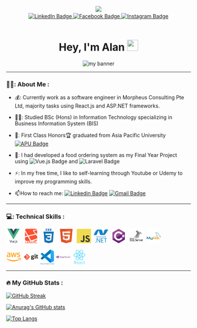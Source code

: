 

<div id="header" align="center">
  <img src="https://media.giphy.com/media/jRf5fsn8G6YaogAWxn/giphy.gif" width="100"/>
  
  <div id="badges">
  <a href="https://www.linkedin.com/in/tee-wei-loon-b59647206">
    <img src="https://img.shields.io/badge/LinkedIn-blue?style=for-the-badge&logo=linkedin&logoColor=white" alt="LinkedIn Badge"/>
  </a>
  <a href="https://www.facebook.com/alan.tee.9615">
    <img src="https://img.shields.io/badge/Facebook-blue?style=for-the-badge&logo=facebook&logoColor=white" alt="Facebook Badge"/>
  </a>
  <a href="https://www.instagram.com/alan_0302/?hl=en">
    <img src="https://img.shields.io/badge/Instagram-E4405F?style=for-the-badge&logo=instagram&logoColor=white" alt="Instagram Badge"/>
  </a>
    
    
</div>
  <img src="https://komarev.com/ghpvc/?username=AlanTeeWeiLoon&style=flat-square&color=blue" alt=""/>
  
<h1>
  Hey, I'm Alan
  <img src="https://media.giphy.com/media/hvRJCLFzcasrR4ia7z/giphy.gif" width="30" height="30"/>
</h1>
  
  <p align="center">

<img height="225px" width="900px" src="https://user-images.githubusercontent.com/104622787/169013923-536212f5-08e9-4bfd-93c3-c0ceaa7ac170.png" alt="my banner">

</p>
</div>

---

### 👨‍💻: About Me :

- 💰: Currently work as a software engineer in Morpheus Consulting Pte Ltd, majority tasks using React.js and ASP.NET frameworks.

- 👨‍🎓:  Studied BSc (Hons) in Information Technology specializing in Business Information System (BIS) 

- 🏫: First Class Honors🏆 graduated from Asia Pacific University [![APU Badge](https://img.shields.io/badge/APU-blue?style=flat&logo=APU&logoColor=white)](https://www.apu.edu.my/)

- 🎯: I had developed a food ordering system as my Final Year Project using ![Vue.js Badge](https://img.shields.io/badge/Vue.js-35495E?style=flat&logo=vue.js&logoColor=4FC08D) and ![Laravel Badge](https://img.shields.io/badge/Laravel-FF2D20?style=flat&logo=laravel&logoColor=white)

- ⚡: In my free time, I like to self-learning through Youtube or Udemy to improve my programming skills.

- :mailbox:How to reach me: [![Linkedin Badge](https://img.shields.io/badge/Alan-blue?style=flat&logo=Linkedin&logoColor=white)](https://www.linkedin.com/in/tee-wei-loon-b59647206) [![Gmail Badge](https://img.shields.io/badge/Gmail-D14836?style=flat&logo=gmail&logoColor=white)](mailto:alantee0302@gmail.com) 

---

### 💻: Technical Skills :

<div>
  <img src="https://github.com/devicons/devicon/blob/master/icons/vuejs/vuejs-original-wordmark.svg" title="Vuejs" alt="Vuejs" width="40" height="40"/>&nbsp;
  <img src="https://github.com/devicons/devicon/blob/master/icons/laravel/laravel-plain-wordmark.svg" title="Laravel" alt="Laravel" width="40" height="40"/>&nbsp;
  <img src="https://github.com/devicons/devicon/blob/master/icons/css3/css3-plain-wordmark.svg"  title="CSS3" alt="CSS" width="40" height="40"/>&nbsp;
  <img src="https://github.com/devicons/devicon/blob/master/icons/html5/html5-original.svg" title="HTML5" alt="HTML" width="40" height="40"/>&nbsp;
  <img src="https://github.com/devicons/devicon/blob/master/icons/javascript/javascript-original.svg" title="JavaScript" alt="JavaScript" width="40" height="40"/>&nbsp;
  <img src="https://github.com/devicons/devicon/blob/master/icons/dot-net/dot-net-plain-wordmark.svg" title="ASP.NET" alt="ASP.NET" width="40" height="40"/>&nbsp;
  <img src="https://github.com/devicons/devicon/blob/master/icons/csharp/csharp-original.svg" title="C#" alt="C#" width="40" height="40"/>&nbsp;
  <img src="https://github.com/devicons/devicon/blob/master/icons/microsoftsqlserver/microsoftsqlserver-plain-wordmark.svg" background-color="white" title="Microsoft SQL Server"  alt="Microsoft SQL Server" width="40" height="40"/>&nbsp;
  <img src="https://github.com/devicons/devicon/blob/master/icons/mysql/mysql-original-wordmark.svg" title="MySQL"  alt="MySQL" width="40" height="40"/>&nbsp;
  
  <img src="https://github.com/devicons/devicon/blob/master/icons/amazonwebservices/amazonwebservices-plain-wordmark.svg" title="AWS" alt="AWS" width="40" height="40"/>&nbsp;
  <img src="https://github.com/devicons/devicon/blob/master/icons/git/git-original-wordmark.svg" title="Git" alt="Git" width="40" height="40"/>
  <img src="https://github.com/devicons/devicon/blob/master/icons/vscode/vscode-original-wordmark.svg" title="Visual Studio Code" alt="Visual Studio Code" width="40" height="40"/>
   <img src="https://github.com/devicons/devicon/blob/master/icons/visualstudio/visualstudio-plain-wordmark.svg" title="Visual Studio" alt="Visual Studio" width="40" height="40"/>
   <img src="https://github.com/devicons/devicon/blob/master/icons/react/react-original-wordmark.svg" title="React" alt="React" width="40" height="40"/>
</div>

---

### :fire: My GitHub Stats :

[![GitHub Streak](http://github-readme-streak-stats.herokuapp.com?user=AlanTeeWeiLoon&theme=dark&background=000000)](https://github.com/AlanTeeWeiLoon)

[![Anurag's GitHub stats](https://github-readme-stats.vercel.app/api?username=AlanTeeWeiLoon&count_private=true&theme=dark)](https://github.com/AlanTeeWeiLoon)

[![Top Langs](https://github-readme-stats.vercel.app/api/top-langs/?username=AlanTeeWeiLoon&langs_count=8&count_private=true&theme=dark&hide=CSS,SCSS,Less,HTML)](https://github.com/AlanTeeWeiLoon)


